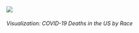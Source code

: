 <div class="ui embed" data-source="plotly" data-id="deaths_pie" data-placeholder="../content/images/plotly_logo.webp"><i class="play icon"></i><img class="placeholder" src="../content/images/plotly_logo.webp"></div>

###### Visualization: COVID-19 Deaths in the US by Race